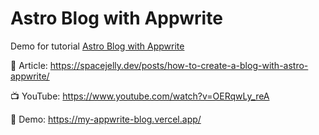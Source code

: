 # Astro Blog with Appwrite

Demo for tutorial [Astro Blog with Appwrite](https://www.youtube.com/watch?v=OERqwLy_reA)

📝 Article: https://spacejelly.dev/posts/how-to-create-a-blog-with-astro-appwrite/

📺 YouTube: https://www.youtube.com/watch?v=OERqwLy_reA

🚀 Demo: https://my-appwrite-blog.vercel.app/